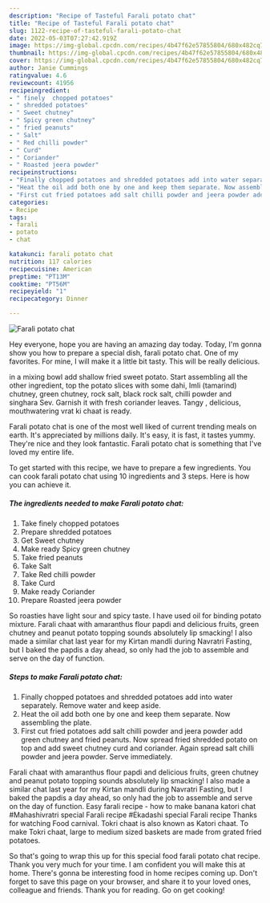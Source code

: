 ```yaml
---
description: "Recipe of Tasteful Farali potato chat"
title: "Recipe of Tasteful Farali potato chat"
slug: 1122-recipe-of-tasteful-farali-potato-chat
date: 2022-05-03T07:27:42.919Z
image: https://img-global.cpcdn.com/recipes/4b47f62e57855804/680x482cq70/farali-potato-chat-recipe-main-photo.jpg
thumbnail: https://img-global.cpcdn.com/recipes/4b47f62e57855804/680x482cq70/farali-potato-chat-recipe-main-photo.jpg
cover: https://img-global.cpcdn.com/recipes/4b47f62e57855804/680x482cq70/farali-potato-chat-recipe-main-photo.jpg
author: Janie Cummings
ratingvalue: 4.6
reviewcount: 41956
recipeingredient:
- " finely  chopped potatoes"
- " shredded potatoes"
- " Sweet chutney"
- " Spicy green chutney"
- " fried peanuts"
- " Salt"
- " Red chilli powder"
- " Curd"
- " Coriander"
- " Roasted jeera powder"
recipeinstructions:
- "Finally chopped potatoes and shredded potatoes add into water separately. Remove water and keep aside."
- "Heat the oil add both one by one and keep them separate. Now assembling the plate."
- "First cut fried potatoes add salt chilli powder and jeera powder add green chutney and fried peanuts. Now spread fried shredded potato on top and add sweet chutney curd and coriander. Again spread salt chilli powder and jeera powder. Serve immediately."
categories:
- Recipe
tags:
- farali
- potato
- chat

katakunci: farali potato chat 
nutrition: 117 calories
recipecuisine: American
preptime: "PT13M"
cooktime: "PT56M"
recipeyield: "1"
recipecategory: Dinner

---
```



![Farali potato chat](https://img-global.cpcdn.com/recipes/4b47f62e57855804/680x482cq70/farali-potato-chat-recipe-main-photo.jpg)

Hey everyone, hope you are having an amazing day today. Today, I'm gonna show you how to prepare a special dish, farali potato chat. One of my favorites. For mine, I will make it a little bit tasty. This will be really delicious.

in a mixing bowl add shallow fried sweet potato. Start assembling all the other ingredient, top the potato slices with some dahi, Imli (tamarind) chutney, green chutney, rock salt, black rock salt, chilli powder and singhara Sev. Garnish it with fresh coriander leaves. Tangy , delicious, mouthwatering vrat ki chaat is ready.

Farali potato chat is one of the most well liked of current trending meals on earth. It's appreciated by millions daily. It's easy, it is fast, it tastes yummy. They're nice and they look fantastic. Farali potato chat is something that I've loved my entire life.


To get started with this recipe, we have to prepare a few ingredients. You can cook farali potato chat using 10 ingredients and 3 steps. Here is how you can achieve it.

<!--inarticleads1-->

##### The ingredients needed to make Farali potato chat:

1. Take  finely  chopped potatoes
1. Prepare  shredded potatoes
1. Get  Sweet chutney
1. Make ready  Spicy green chutney
1. Take  fried peanuts
1. Take  Salt
1. Take  Red chilli powder
1. Take  Curd
1. Make ready  Coriander
1. Prepare  Roasted jeera powder


So roasties have light sour and spicy taste. I have used oil for binding potato mixture. Farali chaat with amaranthus flour papdi and delicious fruits, green chutney and peanut potato topping sounds absolutely lip smacking! I also made a similar chat last year for my Kirtan mandli during Navratri Fasting, but I baked the papdis a day ahead, so only had the job to assemble and serve on the day of function. 

<!--inarticleads2-->

##### Steps to make Farali potato chat:

1. Finally chopped potatoes and shredded potatoes add into water separately. Remove water and keep aside.
1. Heat the oil add both one by one and keep them separate. Now assembling the plate.
1. First cut fried potatoes add salt chilli powder and jeera powder add green chutney and fried peanuts. Now spread fried shredded potato on top and add sweet chutney curd and coriander. Again spread salt chilli powder and jeera powder. Serve immediately.


Farali chaat with amaranthus flour papdi and delicious fruits, green chutney and peanut potato topping sounds absolutely lip smacking! I also made a similar chat last year for my Kirtan mandli during Navratri Fasting, but I baked the papdis a day ahead, so only had the job to assemble and serve on the day of function. Easy farali recipe - how to make banana katori chat #Mahashivratri special Farali recipe #Ekadashi special Farali recipe Thanks for watching Food carnival. Tokri chaat is also known as Katori chaat. To make Tokri chaat, large to medium sized baskets are made from grated fried potatoes. 

So that's going to wrap this up for this special food farali potato chat recipe. Thank you very much for your time. I am confident you will make this at home. There's gonna be interesting food in home recipes coming up. Don't forget to save this page on your browser, and share it to your loved ones, colleague and friends. Thank you for reading. Go on get cooking!
